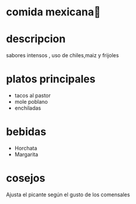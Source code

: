 # comida mexicana🌮

# descripcion 
sabores intensos , uso de chiles,maiz y frijoles

# platos principales 
- tacos al pastor
- mole poblano
- enchiladas 

# bebidas 
- Horchata 
- Margarita

# cosejos 
Ajusta el picante según el gusto de los comensales